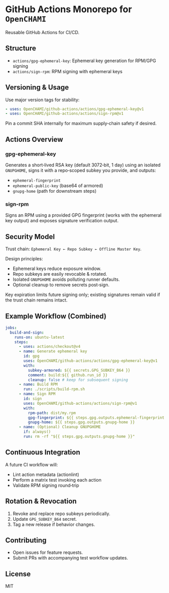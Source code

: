 # GitHub Actions Monorepo for `OpenCHAMI`

Reusable GitHub Actions for CI/CD.

## Structure

- `actions/gpg-ephemeral-key`: Ephemeral key generation for RPM/GPG signing
- `actions/sign-rpm`: RPM signing with ephemeral keys

## Versioning & Usage

Use major version tags for stability:

```yaml
- uses: OpenCHAMI/github-actions/actions/gpg-ephemeral-key@v1
- uses: OpenCHAMI/github-actions/actions/sign-rpm@v1
```

Pin a commit SHA internally for maximum supply‑chain safety if desired.

## Actions Overview

### gpg-ephemeral-key
Generates a short‑lived RSA key (default 3072‑bit, 1 day) using an isolated `GNUPGHOME`, signs it with a repo‑scoped subkey you provide, and outputs:
- `ephemeral-fingerprint`
- `ephemeral-public-key` (base64 of armored)
- `gnupg-home` (path for downstream steps)

### sign-rpm
Signs an RPM using a provided GPG fingerprint (works with the ephemeral key output) and exposes signature verification output.

## Security Model

Trust chain: `Ephemeral Key ← Repo Subkey ← Offline Master Key`.

Design principles:
- Ephemeral keys reduce exposure window.
- Repo subkeys are easily revocable & rotated.
- Isolated `GNUPGHOME` avoids polluting runner defaults.
- Optional cleanup to remove secrets post‑sign.

Key expiration limits future signing only; existing signatures remain valid if the trust chain remains intact.

## Example Workflow (Combined)

```yaml
jobs:
  build-and-sign:
    runs-on: ubuntu-latest
    steps:
      - uses: actions/checkout@v4
      - name: Generate ephemeral key
        id: gpg
        uses: OpenCHAMI/github-actions/actions/gpg-ephemeral-key@v1
        with:
          subkey-armored: ${{ secrets.GPG_SUBKEY_B64 }}
          comment: build:${{ github.run_id }}
          cleanup: false # keep for subsequent signing
      - name: Build RPM
        run: ./scripts/build-rpm.sh
      - name: Sign RPM
        id: sign
        uses: OpenCHAMI/github-actions/actions/sign-rpm@v1
        with:
          rpm-path: dist/my.rpm
          gpg-fingerprint: ${{ steps.gpg.outputs.ephemeral-fingerprint }}
          gnupg-home: ${{ steps.gpg.outputs.gnupg-home }}
      - name: (Optional) Cleanup GNUPGHOME
        if: always()
        run: rm -rf "${{ steps.gpg.outputs.gnupg-home }}"
```

## Continuous Integration

A future CI workflow will:
- Lint action metadata (actionlint)
- Perform a matrix test invoking each action
- Validate RPM signing round‑trip

## Rotation & Revocation

1. Revoke and replace repo subkeys periodically.
2. Update `GPG_SUBKEY_B64` secret.
3. Tag a new release if behavior changes.

## Contributing

- Open issues for feature requests.
- Submit PRs with accompanying test workflow updates.

## License

MIT
